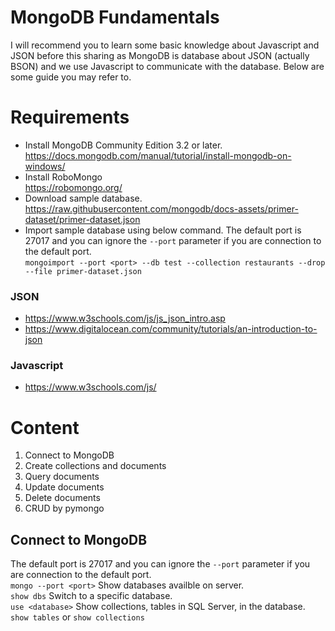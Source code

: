 # MongoDB Fundamentals

I will recommend you to learn some basic knowledge about Javascript and JSON before this sharing as MongoDB is database about JSON (actually BSON) and we use Javascript to communicate with the database. Below are some guide you may refer to.

# Requirements

* Install MongoDB Community Edition 3.2 or later.
  <br>https://docs.mongodb.com/manual/tutorial/install-mongodb-on-windows/
* Install RoboMongo
  <br>https://robomongo.org/
* Download sample database.
  <br>https://raw.githubusercontent.com/mongodb/docs-assets/primer-dataset/primer-dataset.json
* Import sample database using below command.
  The default port is 27017 and you can ignore the `--port` parameter if you are connection to the default port.
  <br>`mongoimport --port <port> --db test --collection restaurants --drop --file primer-dataset.json`

### JSON
* https://www.w3schools.com/js/js_json_intro.asp
* https://www.digitalocean.com/community/tutorials/an-introduction-to-json

### Javascript
* https://www.w3schools.com/js/

# Content
1. Connect to MongoDB
2. Create collections and documents
3. Query documents
4. Update documents
5. Delete documents
6. CRUD by pymongo

## Connect to MongoDB
The default port is 27017 and you can ignore the `--port` parameter if you are connection to the default port.
<br>`mongo --port <port>`
Show databases availble on server.
<br>`show dbs`
Switch to a specific database.
<br>`use <database>`
Show collections, tables in SQL Server, in the database.
<br>`show tables` or `show collections`
